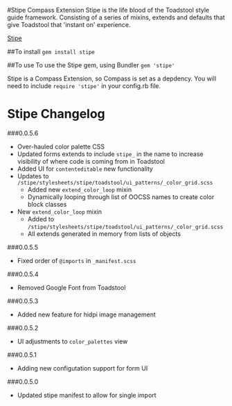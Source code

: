 #Stipe Compass Extension
Stipe is the life blood of the Toadstool style guide framework. Consisting of a series of mixins, extends and defaults that give Toadstool that 'instant on' experience. 

[Stipe](https://rubygems.org/gems/stipe)

##To install
`gem install stipe`

##To use 
To use the Stipe gem, using Bundler `gem 'stipe'`

Stipe is a Compass Extension, so Compass is set as a depdency. You will need to include `require 'stipe'` in your config.rb file.

# Stipe Changelog
###0.0.5.6
* Over-hauled color palette CSS
* Updated forms extends to include `stipe_` in the name to increase visibility of where code is coming from in Toadstool
* Added UI for `contenteditable` new functionality 
* Updates to `/stipe/stylesheets/stipe/toadstool/ui_patterns/_color_grid.scss`
	* Added new `extend_color_loop` mixin
	* Dynamically looping through list of OOCSS names to create color block classes
*  New `extend_color_loop` mixin 
	* Added to `/stipe/stylesheets/stipe/toadstool/ui_patterns/_color_grid.scss`
	* All extends generated in memory from lists of objects

###0.0.5.5
* Fixed order of `@imports` in `_manifest.scss`

###0.0.5.4
* Removed Google Font from Toadstool

###0.0.5.3
* Added new feature for hidpi image management

###0.0.5.2
* UI adjustments to `color_palettes` view

###0.0.5.1
* Adding new configutation support for form UI

###0.0.5.0
* Updated stipe manifest to allow for single import
